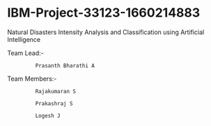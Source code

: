# IBM-Project-33123-1660214883
Natural Disasters Intensity Analysis and Classification using Artificial Intelligence

Team Lead:-
             
             Prasanth Bharathi A

Team Members:-

             Rajakumaran S

             Prakashraj S
             
             Logesh J
